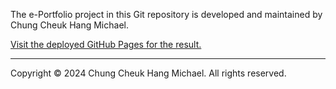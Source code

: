The e-Portfolio project in this Git repository is developed and maintained by Chung Cheuk Hang Michael.

[Visit the deployed GitHub Pages for the result.](https://blackr1234.github.io/e2/#/)

---

Copyright © 2024 Chung Cheuk Hang Michael. All rights reserved.
